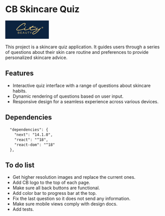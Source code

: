 # CB Skincare Quiz

![City Beauty Icon](/public/cb-quiz-frontend-imgs/0-cb-beuaty-icon.png)

This project is a skincare quiz application. It guides users through a series of questions about their skin care routine and preferences to provide personalized skincare advice.

## Features

- Interactive quiz interface with a range of questions about skincare habits.
- Dynamic rendering of questions based on user input.
- Responsive design for a seamless experience across various devices.

## Dependencies
```
  "dependencies": {
    "next": "14.1.0",
    "react": "^18",
    "react-dom": "^18"
  },
```

## To do list
- Get higher resolution images and replace the current ones.
- Add CB logo to the top of each page.
- Make sure all back buttons are functional.
- Add color bar to progress bar at the top.
- Fix the last question so it does not send any information.
- Make sure mobile views comply with design docs.
- Add tests.